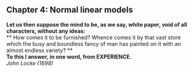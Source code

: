 ## Chapter 4: Normal linear models

**Let us then suppose the mind to be, as we say, white paper, void of all characters, without any ideas:**  
** How comes it to be furnished? Whence comes it by that vast store which the busy and boundless fancy of man has painted on it with an almost endless variety? **  
**To this I answer, in one word, from EXPERIENCE.**  
*John Locke (1698)*
